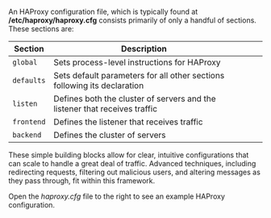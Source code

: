 An HAProxy configuration file, which is typically found at **/etc/haproxy/haproxy.cfg** consists primarily of only a handful of sections. These sections are:

| Section  | Description                                                                 |   |   |   |
|----------|-----------------------------------------------------------------------------|---|---|---|
| `global`   | Sets process-level instructions for HAProxy                                 |   |   |   |
| `defaults` | Sets default parameters for all other sections following its declaration    |   |   |   |
| `listen`   |  Defines both the cluster of servers and the listener that receives traffic |   |   |   |
| `frontend` | Defines the listener that receives traffic                                  |   |   |   |
| `backend`  | Defines the cluster of servers                                              |   |   |   |

These simple building blocks allow for clear, intuitive configurations that can scale to handle a great deal of traffic. Advanced techniques, including redirecting requests, filtering out malicious users, and altering messages as they pass through, fit within this framework.

Open the *haproxy.cfg* file to the right to see an example HAProxy configuration.
